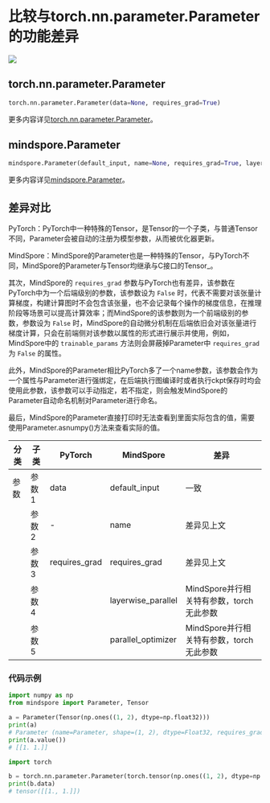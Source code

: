 # 比较与torch.nn.parameter.Parameter的功能差异

<a href="https://gitee.com/mindspore/docs/blob/r2.4.0/docs/mindspore/source_zh_cn/note/api_mapping/pytorch_diff/Parameter.md" target="_blank"><img src="https://mindspore-website.obs.cn-north-4.myhuaweicloud.com/website-images/r2.4.0/resource/_static/logo_source.svg"></a>

## torch.nn.parameter.Parameter

```python
torch.nn.parameter.Parameter(data=None, requires_grad=True)
```

更多内容详见[torch.nn.parameter.Parameter](https://pytorch.org/docs/1.8.1/generated/torch.nn.parameter.Parameter.html#torch.nn.parameter.Parameter)。

## mindspore.Parameter

```python
mindspore.Parameter(default_input, name=None, requires_grad=True, layerwise_parallel=False, parallel_optimizer=True)
```

更多内容详见[mindspore.Parameter](https://mindspore.cn/docs/zh-CN/r2.4.0/api_python/mindspore/mindspore.Parameter.html#mindspore.Parameter)。

## 差异对比

PyTorch：PyTorch中一种特殊的Tensor，是Tensor的一个子类，与普通Tensor不同，Parameter会被自动的注册为模型参数，从而被优化器更新。

MindSpore：MindSpore的Parameter也是一种特殊的Tensor，与PyTorch不同，MindSpore的Parameter与Tensor均继承与C接口的Tensor_。

其次，MindSpore的 `requires_grad` 参数与PyTorch也有差异，该参数在PyTorch中为一个后端级别的参数，该参数设为 ``False`` 时，代表不需要对该张量计算梯度，构建计算图时不会包含该张量，也不会记录每个操作的梯度信息，在推理阶段等场景可以提高计算效率；而MindSpore的该参数则为一个前端级别的参数，参数设为 ``False`` 时，MindSpore的自动微分机制在后端依旧会对该张量进行梯度计算，只会在前端侧对该参数以属性的形式进行展示并使用，例如，MindSpore中的 `trainable_params` 方法则会屏蔽掉Parameter中 `requires_grad` 为 ``False`` 的属性。

此外，MindSpore的Parameter相比PyTorch多了一个name参数，该参数会作为一个属性与Parameter进行强绑定，在后端执行图编译时或者执行ckpt保存时均会使用此参数，该参数可以手动指定，若不指定，则会触发MindSpore的Parameter自动命名机制对Parameter进行命名。

最后，MindSpore的Parameter直接打印时无法查看到里面实际包含的值，需要使用Parameter.asnumpy()方法来查看实际的值。

| 分类 | 子类 |PyTorch | MindSpore | 差异 |
| --- | --- | --- | --- |---|
|参数 | 参数1 | data |default_input|一致|
| | 参数2 |-|name|差异见上文|
| | 参数3 |requires_grad|requires_grad|差异见上文|
| | 参数4 |  |layerwise_parallel|MindSpore并行相关特有参数，torch无此参数|
| | 参数5 |  |parallel_optimizer|MindSpore并行相关特有参数，torch无此参数|

### 代码示例

```python
import numpy as np
from mindspore import Parameter, Tensor

a = Parameter(Tensor(np.ones((1, 2), dtype=np.float32)))
print(a)
# Parameter (name=Parameter, shape=(1, 2), dtype=Float32, requires_grad=True)
print(a.value())
# [[1. 1.]]

import torch

b = torch.nn.parameter.Parameter(torch.tensor(np.ones((1, 2), dtype=np.float32)))
print(b.data)
# tensor([[1., 1.]])
```
